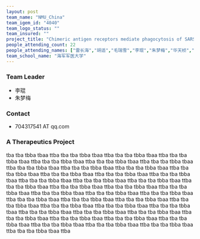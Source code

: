 ```yaml
---
layout: post
team_name: "NMU_China"
team_igem_id: "4040"
team_logo_status: ""
team_insured: ""
project_title: "Chimeric antigen receptors mediate phagocytosis of SARS-CoV-2 pseudoviral particles by macrophages"
people_attending_count: 22
people_attending_names: ["雷长海","胡适","毛瑞雪","李琨","朱梦梅","华天桢","邵美瑄","林佳莉","沈晗婷","郑朱婷","江舒雅","丁子健","曾垣烨","何芸蕴","张田恬","丁瑜","舒惺贻","王璇","施欢笑","尹桐","俞逸捷","徐志豪"]
team_school_name: "海军军医大学"
---
```



### Team Leader
* 李琨
* 朱梦梅

### Contact
* 704317541 AT qq.com

### A Therapeutics Project

tba tba tbba tbaa ttba tba tba tbba tbaa ttba tba tba tbba tbaa ttba tba tba tbba tbaa ttba tba tba tbba tbaa ttba tba tba tbba tbaa ttba tba tba tbba tbaa ttba tba tba tbba tbaa ttba tba tba tbba tbaa ttba tba tba tbba tbaa ttba tba tba tbba tbaa ttba tba tba tbba tbaa ttba tba tba tbba tbaa ttba tba tba tbba tbaa ttba tba tba tbba tbaa ttba tba tba tbba tbaa ttba tba tba tbba tbaa ttba tba tba tbba tbaa ttba tba tba tbba tbaa ttba tba tba tbba tbaa ttba tba tba tbba tbaa ttba tba tba tbba tbaa ttba tba tba tbba tbaa ttba tba tba tbba tbaa ttba tba tba tbba tbaa ttba tba tba tbba tbaa ttba tba tba tbba tbaa ttba tba tba tbba tbaa ttba tba tba tbba tbaa ttba tba tba tbba tbaa ttba tba tba tbba tbaa ttba tba tba tbba tbaa ttba tba tba tbba tbaa ttba tba tba tbba tbaa ttba tba tba tbba tbaa ttba tba tba tbba tbaa ttba tba tba tbba tbaa ttba tba tba tbba tbaa ttba tba tba tbba tbaa ttba tba tba tbba tbaa ttba tba tba tbba tbaa ttba tba tba tbba tbaa ttba 
